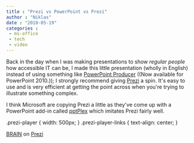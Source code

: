 ```yaml
---
title : "Prezi vs PowerPoint vs Prezi"
author : "Niklas"
date : "2010-05-19"
categories : 
 - ms-office
 - tech
 - video
---
```


Back in the day when I was making presentations to show _regular people_ how accessible IT can be, I made this little presentation (wholly in English) instead of using something like [PowerPoint Producer](http://blogs.msdn.com/powerpoint/archive/2010/05/07/producer-for-powerpoint-now-official.aspx) ((Now available for PowerPoint 2010.)); I strongly recommend giving [Prezi](http://prezi.com) a spin. It's easy to use and is very efficient at getting the point across when you're trying to illustrate something complex.

I think Microsoft are copying Prezi a little as they've come up with a PowerPoint add-in called [pptPlex](http://www.officelabs.com/projects/pptPlex/Pages/default.aspx) which imitates Prezi fairly well.

.prezi-player { width: 500px; } .prezi-player-links { text-align: center; }

[BRAIN](http://prezi.com/_bwmq53t0hfa/brain/ "description") on [Prezi](http://prezi.com)
